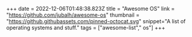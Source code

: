 +++
date = 2022-12-06T01:48:38.823Z
title = "Awesome OS"
link = "https://github.com/jubalh/awesome-os"
thumbnail = "https://github.githubassets.com/pinned-octocat.svg"
snippet="A list of operating systems and stuff."
tags = ["awesome-list"," os"]
+++
